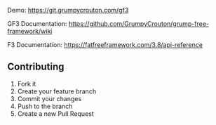 Demo: https://git.grumpycrouton.com/gf3

GF3 Documentation: https://github.com/GrumpyCrouton/grump-free-framework/wiki

F3 Documentation: https://fatfreeframework.com/3.8/api-reference

## Contributing

1. Fork it
2. Create your feature branch
3. Commit your changes
4. Push to the branch
5. Create a new Pull Request
